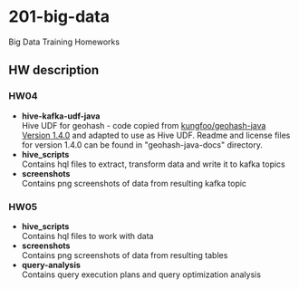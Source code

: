 # 201-big-data
Big Data Training Homeworks

## HW description

### HW04

- **hive-kafka-udf-java** \
  Hive UDF for geohash - code copied from [kungfoo/geohash-java Version 1.4.0](https://github.com/kungfoo/geohash-java) 
  and adapted to use as Hive UDF. Readme and license files for version 1.4.0 can be found in "geohash-java-docs" 
  directory.
- **hive_scripts** \
  Contains hql files to extract, transform data and write it to kafka topics
- **screenshots** \
  Contains png screenshots of data from resulting kafka topic
  
### HW05
- **hive_scripts** \
  Contains hql files to work with data
- **screenshots** \
  Contains png screenshots of data from resulting tables
- **query-analysis** \
  Contains query execution plans and query optimization analysis
